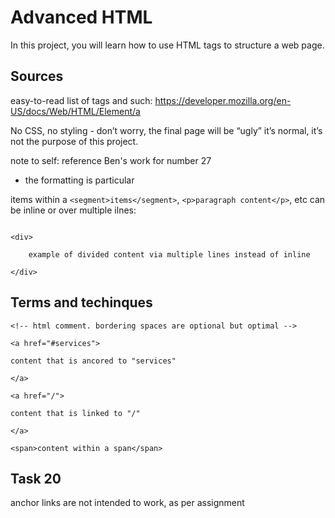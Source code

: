 # Advanced HTML

In this project, you will learn how to use HTML tags to structure a web page.

## Sources

easy-to-read list of tags and such: https://developer.mozilla.org/en-US/docs/Web/HTML/Element/a

No CSS, no styling - don’t worry, the final page will be “ugly” it’s normal, it’s not the purpose of this project.

note to self: reference Ben's work for number 27

 - the formatting is particular

items within a `<segment>items</segment>`, `<p>paragraph content</p>`, etc can be inline or over multiple ilnes:

```

<div>

    example of divided content via multiple lines instead of inline

</div>
```

## Terms and techinques

`<!-- html comment. bordering spaces are optional but optimal -->`

```
<a href="#services">

content that is ancored to "services"

</a>

```

```
<a href="/">

content that is linked to "/"

</a>

```

`<span>content within a span</span>`

## Task 20

anchor links are not intended to work, as per assignment

